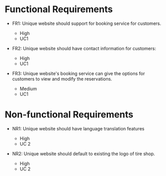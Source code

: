
# Functional Requirements

- FR1: Unique website should support for booking service for customers.
    - High 
    - UC1

- FR2: Unique website should have contact information for customers:
    - High 
    - UC1

- FR3: Unique website's booking service can give the options for customers to view and modify the reservations.
     - Medium
    - UC1

# Non-functional Requirements

- NR1: Unique website should have language translation features
    - High
    - UC 2

- NR2: Unique website should default to existing the logo of tire shop.
    - High
    - UC 2


